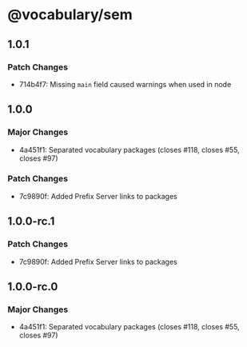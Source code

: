 # @vocabulary/sem

## 1.0.1

### Patch Changes

- 714b4f7: Missing `main` field caused warnings when used in node

## 1.0.0

### Major Changes

- 4a451f1: Separated vocabulary packages (closes #118, closes #55, closes #97)

### Patch Changes

- 7c9890f: Added Prefix Server links to packages

## 1.0.0-rc.1

### Patch Changes

- 7c9890f: Added Prefix Server links to packages

## 1.0.0-rc.0

### Major Changes

- 4a451f1: Separated vocabulary packages (closes #118, closes #55, closes #97)
